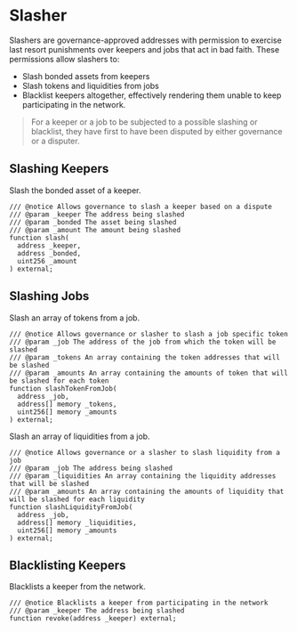 # Slasher

Slashers are governance-approved addresses with permission to exercise last resort punishments over keepers and jobs that act in bad faith. These permissions allow slashers to:

* Slash bonded assets from keepers
* Slash tokens and liquidities from jobs
* Blacklist keepers altogether, effectively rendering them unable to keep participating in the network.

> For a keeper or a job to be subjected to a possible slashing or blacklist, they have first to have been disputed by either governance or a disputer.

## Slashing Keepers

Slash the bonded asset of a keeper.

```solidity
/// @notice Allows governance to slash a keeper based on a dispute
/// @param _keeper The address being slashed
/// @param _bonded The asset being slashed
/// @param _amount The amount being slashed
function slash(
  address _keeper,
  address _bonded,
  uint256 _amount
) external;
```

## Slashing Jobs

Slash an array of tokens from a job.

```solidity
/// @notice Allows governance or slasher to slash a job specific token
/// @param _job The address of the job from which the token will be slashed
/// @param _tokens An array containing the token addresses that will be slashed
/// @param _amounts An array containing the amounts of token that will be slashed for each token
function slashTokenFromJob(
  address _job,
  address[] memory _tokens,
  uint256[] memory _amounts
) external;
```

Slash an array of liquidities from a job.

```solidity
/// @notice Allows governance or a slasher to slash liquidity from a job
/// @param _job The address being slashed
/// @param _liquidities An array containing the liquidity addresses that will be slashed
/// @param _amounts An array containing the amounts of liquidity that will be slashed for each liquidity
function slashLiquidityFromJob(
  address _job,
  address[] memory _liquidities,
  uint256[] memory _amounts
) external;
```

## Blacklisting Keepers

Blacklists a keeper from the network.

```solidity
/// @notice Blacklists a keeper from participating in the network
/// @param _keeper The address being slashed
function revoke(address _keeper) external;
```
